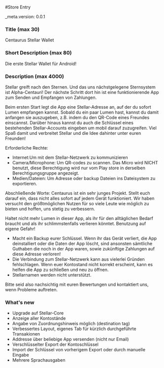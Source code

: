 ﻿#Store Entry

_meta.version: 0.0.1

### Title (max 30)

Centaurus Stellar Wallet

### Short Description (max 80)

Die erste Stellar Wallet für Android!

### Description (max 4000)

Stellar greift nach den Sternen. Und das uns nächstgelegene Sternsystem ist Alpha-Centauri! Der nächste Schritt dort hin ist eine funktionierende App zum Senden und Empfangen von Zahlungen.

Beim ersten Start legt die App eine Stellar-Adresse an, auf der du sofort Lumen empfangen kannst. Sobald du ein paar Lumen hast, kannst du damit anfangen sie auszugeben, z.B. indem du den QR-Code eines Freundes einscannst. Darüber hinaus kannst du auch die Schlüssel eines bestehenden Stellar-Accounts eingeben um mobil darauf zuzugreifen. Viel Spaß damit und verbreitet Stellar und die Idee dahinter unter euren Freunden!

Erforderliche Rechte:

* Internet:Um mit dem Stellar-Netzwerk zu kommunizieren
* Camera/Microphone: Um QR-codes zu scannen. Das Micro wird NICHT benutzt, diese Berechtigung wird nur vom Play store in derselben Berechtigungsgruppe angezeigt.
* Medien/Dateien: Um Adresse oder backup Dateien ins Dateisystem zu exportieren.

Abschließende Worte:
Centaurus ist ein sehr junges Projekt. Stellt euch darauf ein, dass nicht alles sofort auf jedem Gerät funktioniert. Wir haben versucht den größtmöglichen Nutzen für so viele Leute wie möglich zu bieten und hoffen, uns stetig zu verbessern.

Haltet nicht mehr Lumen in dieser App, als ihr für den alltäglichen Bedarf braucht und als ihr schlimmstenfalls verlieren könntet. Benutzung auf eigene Gefahr!

* Macht ein Backup eurer Schlüssel. Wenn ihr das Gerät verliert, die App deinstalliert oder die Daten der App löscht, sind ansonsten sämtliche Guthaben die noch in der App waren, sowie zukünftige Zahlungen auf diese Adresse verloren!
* Die Verbindung zum Stellar-Netzwerk kann aus vielerlei Gründen fehlschlagen. Wenn euer Kontostand nicht korrekt erscheint, kann es helfen die App zu schließen und neu zu öffnen.
* Stellarnamen werden nicht unterstützt.

Bitte seid also nachsichtig mit euren Bewertungen und kontaktiert uns, wenn Probleme auftreten.

### What's new

* Upgrade auf Stellar-Core
* Anzeige aller Kontostände
* Angabe von Zuordnungshinweis möglich (destination tag)
* Verbessertes Layout, eigenes Tab für kürzlich durchgeführte Transakionen
* Addresse über beliebige App versenden (nicht nur Email)
* Verschlüsselter Export der Kontoschlüssel
* Import der Schlüssel von vorherigem Export oder durch manuelle Eingabe
* Mehrere Sprachausgaben
